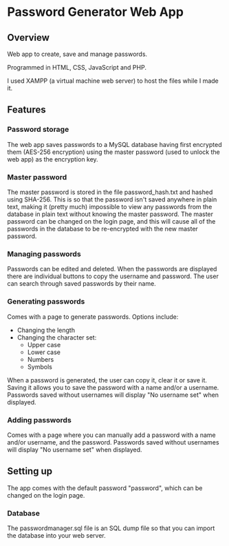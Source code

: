# Password Generator Web App

## Overview

Web app to create, save and manage passwords.

Programmed in HTML, CSS, JavaScript and PHP.

I used XAMPP (a virtual machine web server) to host the files while I made it.

## Features
### Password storage
The web app saves passwords to a MySQL database having first encrypted them (AES-256 encryption) using the master password (used to unlock the web app) as the encryption key.

### Master password
The master password is stored in the file password_hash.txt and hashed using SHA-256. This is so that the password isn't saved anywhere in plain text, making it (pretty much) impossible to view any passwords from the database in plain text without knowing the master password. 
The master password can be changed on the login page, and this will cause all of the passwords in the database to be re-encrypted with the new master password.

### Managing passwords
Passwords can be edited and deleted.
When the passwords are displayed there are individual buttons to copy the username and password.
The user can search through saved passwords by their name.

### Generating passwords
Comes with a page to generate passwords. Options include:
* Changing the length
* Changing the character set:
  * Upper case 
  * Lower case
  * Numbers
  * Symbols
  
When a password is generated, the user can copy it, clear it or save it. Saving it allows you to save the password with a name and/or a username. Passwords saved without usernames will display "No username set" when displayed.

### Adding passwords
Comes with a page where you can manually add a password with a name and/or username, and the password. Passwords saved without usernames will display "No username set" when displayed. 

## Setting up

The app comes with the default password "password", which can be changed on the login page. 

### Database
The passwordmanager.sql file is an SQL dump file so that you can import the database into your web server.
